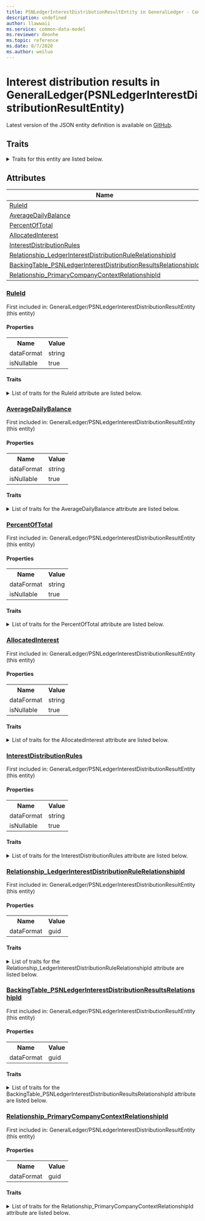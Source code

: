 ```yaml
---
title: PSNLedgerInterestDistributionResultEntity in GeneralLedger - Common Data Model | Microsoft Docs
description: undefined
author: llawwaii
ms.service: common-data-model
ms.reviewer: deonhe
ms.topic: reference
ms.date: 8/7/2020
ms.author: weiluo
---
```


# Interest distribution results in GeneralLedger(PSNLedgerInterestDistributionResultEntity)

  
 Latest version of the JSON entity definition is available on <a href="https://github.com/Microsoft/CDM/tree/master/schemaDocuments/core/operationsCommon/Entities/Finance/GeneralLedger/PSNLedgerInterestDistributionResultEntity.cdm.json" target="_blank">GitHub</a>.  

## Traits

<details>
<summary>Traits for this entity are listed below.  
</summary>

**is.CDM.entityVersion**  
  <table><tr><th>Parameter</th><th>Value</th><th>Data type</th><th>Explanation</th></tr><tr><td>versionNumber</td><td>"1.1"</td><td>string</td><td>semantic version number of the entity</td></tr></table>

**is.application.releaseVersion**  
  <table><tr><th>Parameter</th><th>Value</th><th>Data type</th><th>Explanation</th></tr><tr><td>releaseVersion</td><td>"10.0.13.0"</td><td>string</td><td>semantic version number of the application introducing this entity</td></tr></table>

**is.localized.displayedAs**  
  Holds the list of language specific display text for an object.  <table><tr><th>Parameter</th><th>Value</th><th>Data type</th><th>Explanation</th></tr><tr><td>localizedDisplayText</td><td><table><tr><th>languageTag</th><th>displayText</th></tr><tr><td>en</td><td>Interest distribution results</td></tr></table></td><td>entity</td><td>a reference to the constant entity holding the list of localized text</td></tr></table>

</details>

## Attributes

|Name|Description|First Included in Instance|
|---|---|---|
|[RuleId](#RuleId)||<a href="PSNLedgerInterestDistributionResultEntity.md" target="_blank">GeneralLedger/PSNLedgerInterestDistributionResultEntity</a>|
|[AverageDailyBalance](#AverageDailyBalance)||<a href="PSNLedgerInterestDistributionResultEntity.md" target="_blank">GeneralLedger/PSNLedgerInterestDistributionResultEntity</a>|
|[PercentOfTotal](#PercentOfTotal)||<a href="PSNLedgerInterestDistributionResultEntity.md" target="_blank">GeneralLedger/PSNLedgerInterestDistributionResultEntity</a>|
|[AllocatedInterest](#AllocatedInterest)||<a href="PSNLedgerInterestDistributionResultEntity.md" target="_blank">GeneralLedger/PSNLedgerInterestDistributionResultEntity</a>|
|[InterestDistributionRules](#InterestDistributionRules)||<a href="PSNLedgerInterestDistributionResultEntity.md" target="_blank">GeneralLedger/PSNLedgerInterestDistributionResultEntity</a>|
|[Relationship_LedgerInterestDistributionRuleRelationshipId](#Relationship_LedgerInterestDistributionRuleRelationshipId)||<a href="PSNLedgerInterestDistributionResultEntity.md" target="_blank">GeneralLedger/PSNLedgerInterestDistributionResultEntity</a>|
|[BackingTable_PSNLedgerInterestDistributionResultsRelationshipId](#BackingTable_PSNLedgerInterestDistributionResultsRelationshipId)||<a href="PSNLedgerInterestDistributionResultEntity.md" target="_blank">GeneralLedger/PSNLedgerInterestDistributionResultEntity</a>|
|[Relationship_PrimaryCompanyContextRelationshipId](#Relationship_PrimaryCompanyContextRelationshipId)||<a href="PSNLedgerInterestDistributionResultEntity.md" target="_blank">GeneralLedger/PSNLedgerInterestDistributionResultEntity</a>|

### <a href=#RuleId name="RuleId">RuleId</a>

First included in: GeneralLedger/PSNLedgerInterestDistributionResultEntity (this entity)  

#### Properties

<table><tr><th>Name</th><th>Value</th></tr><tr><td>dataFormat</td><td>string</td></tr><tr><td>isNullable</td><td>true</td></tr></table>

#### Traits

<details>
<summary>List of traits for the RuleId attribute are listed below.</summary>

**is.dataFormat.character**  
**is.dataFormat.big**  
**is.dataFormat.array**  
**is.nullable**  
The attribute value may be set to NULL.  

**is.dataFormat.character**  
**is.dataFormat.array**  
</details>

### <a href=#AverageDailyBalance name="AverageDailyBalance">AverageDailyBalance</a>

First included in: GeneralLedger/PSNLedgerInterestDistributionResultEntity (this entity)  

#### Properties

<table><tr><th>Name</th><th>Value</th></tr><tr><td>dataFormat</td><td>string</td></tr><tr><td>isNullable</td><td>true</td></tr></table>

#### Traits

<details>
<summary>List of traits for the AverageDailyBalance attribute are listed below.</summary>

**is.dataFormat.character**  
**is.dataFormat.big**  
**is.dataFormat.array**  
**is.nullable**  
The attribute value may be set to NULL.  

**is.dataFormat.character**  
**is.dataFormat.array**  
</details>

### <a href=#PercentOfTotal name="PercentOfTotal">PercentOfTotal</a>

First included in: GeneralLedger/PSNLedgerInterestDistributionResultEntity (this entity)  

#### Properties

<table><tr><th>Name</th><th>Value</th></tr><tr><td>dataFormat</td><td>string</td></tr><tr><td>isNullable</td><td>true</td></tr></table>

#### Traits

<details>
<summary>List of traits for the PercentOfTotal attribute are listed below.</summary>

**is.dataFormat.character**  
**is.dataFormat.big**  
**is.dataFormat.array**  
**is.nullable**  
The attribute value may be set to NULL.  

**is.dataFormat.character**  
**is.dataFormat.array**  
</details>

### <a href=#AllocatedInterest name="AllocatedInterest">AllocatedInterest</a>

First included in: GeneralLedger/PSNLedgerInterestDistributionResultEntity (this entity)  

#### Properties

<table><tr><th>Name</th><th>Value</th></tr><tr><td>dataFormat</td><td>string</td></tr><tr><td>isNullable</td><td>true</td></tr></table>

#### Traits

<details>
<summary>List of traits for the AllocatedInterest attribute are listed below.</summary>

**is.dataFormat.character**  
**is.dataFormat.big**  
**is.dataFormat.array**  
**is.nullable**  
The attribute value may be set to NULL.  

**is.dataFormat.character**  
**is.dataFormat.array**  
</details>

### <a href=#InterestDistributionRules name="InterestDistributionRules">InterestDistributionRules</a>

First included in: GeneralLedger/PSNLedgerInterestDistributionResultEntity (this entity)  

#### Properties

<table><tr><th>Name</th><th>Value</th></tr><tr><td>dataFormat</td><td>string</td></tr><tr><td>isNullable</td><td>true</td></tr></table>

#### Traits

<details>
<summary>List of traits for the InterestDistributionRules attribute are listed below.</summary>

**is.dataFormat.character**  
**is.dataFormat.big**  
**is.dataFormat.array**  
**is.nullable**  
The attribute value may be set to NULL.  

**is.dataFormat.character**  
**is.dataFormat.array**  
</details>

### <a href=#Relationship_LedgerInterestDistributionRuleRelationshipId name="Relationship_LedgerInterestDistributionRuleRelationshipId">Relationship_LedgerInterestDistributionRuleRelationshipId</a>

First included in: GeneralLedger/PSNLedgerInterestDistributionResultEntity (this entity)  

#### Properties

<table><tr><th>Name</th><th>Value</th></tr><tr><td>dataFormat</td><td>guid</td></tr></table>

#### Traits

<details>
<summary>List of traits for the Relationship_LedgerInterestDistributionRuleRelationshipId attribute are listed below.</summary>

**is.dataFormat.character**  
**is.dataFormat.big**  
**is.dataFormat.array**  
**is.dataFormat.guid**  
**means.identity.entityId**  
**is.linkedEntity.identifier**  
Marks the attribute(s) that hold foreign key references to a linked (used as an attribute) entity. This attribute is added to the resolved entity to enumerate the referenced entities.  <table><tr><th>Parameter</th><th>Value</th><th>Data type</th><th>Explanation</th></tr><tr><td>entityReferences</td><td>empty table</td><td>entity</td><td>a reference to the constant entity holding the list of entity references</td></tr></table>

**is.dataFormat.guid**  
**is.dataFormat.character**  
**is.dataFormat.array**  
</details>

### <a href=#BackingTable_PSNLedgerInterestDistributionResultsRelationshipId name="BackingTable_PSNLedgerInterestDistributionResultsRelationshipId">BackingTable_PSNLedgerInterestDistributionResultsRelationshipId</a>

First included in: GeneralLedger/PSNLedgerInterestDistributionResultEntity (this entity)  

#### Properties

<table><tr><th>Name</th><th>Value</th></tr><tr><td>dataFormat</td><td>guid</td></tr></table>

#### Traits

<details>
<summary>List of traits for the BackingTable_PSNLedgerInterestDistributionResultsRelationshipId attribute are listed below.</summary>

**is.dataFormat.character**  
**is.dataFormat.big**  
**is.dataFormat.array**  
**is.dataFormat.guid**  
**means.identity.entityId**  
**is.linkedEntity.identifier**  
Marks the attribute(s) that hold foreign key references to a linked (used as an attribute) entity. This attribute is added to the resolved entity to enumerate the referenced entities.  <table><tr><th>Parameter</th><th>Value</th><th>Data type</th><th>Explanation</th></tr><tr><td>entityReferences</td><td><table><tr><th>entityReference</th><th>attributeReference</th></tr><tr><td><a href="../../../Tables/Finance/Ledger/Miscellaneous/PSNLedgerInterestDistributionResults.md" target="_blank">/core/operationsCommon/Tables/Finance/Ledger/Miscellaneous/PSNLedgerInterestDistributionResults.cdm.json/PSNLedgerInterestDistributionResults</a></td><td><a href="../../../Tables/Finance/Ledger/Miscellaneous/PSNLedgerInterestDistributionResults.md#RecId" target="_blank">RecId</a></td></tr></table></td><td>entity</td><td>a reference to the constant entity holding the list of entity references</td></tr></table>

**is.dataFormat.guid**  
**is.dataFormat.character**  
**is.dataFormat.array**  
</details>

### <a href=#Relationship_PrimaryCompanyContextRelationshipId name="Relationship_PrimaryCompanyContextRelationshipId">Relationship_PrimaryCompanyContextRelationshipId</a>

First included in: GeneralLedger/PSNLedgerInterestDistributionResultEntity (this entity)  

#### Properties

<table><tr><th>Name</th><th>Value</th></tr><tr><td>dataFormat</td><td>guid</td></tr></table>

#### Traits

<details>
<summary>List of traits for the Relationship_PrimaryCompanyContextRelationshipId attribute are listed below.</summary>

**is.dataFormat.character**  
**is.dataFormat.big**  
**is.dataFormat.array**  
**is.dataFormat.guid**  
**means.identity.entityId**  
**is.linkedEntity.identifier**  
Marks the attribute(s) that hold foreign key references to a linked (used as an attribute) entity. This attribute is added to the resolved entity to enumerate the referenced entities.  <table><tr><th>Parameter</th><th>Value</th><th>Data type</th><th>Explanation</th></tr><tr><td>entityReferences</td><td><table><tr><th>entityReference</th><th>attributeReference</th></tr><tr><td><a href="../../../Tables/Finance/Ledger/Main/CompanyInfo.md" target="_blank">/core/operationsCommon/Tables/Finance/Ledger/Main/CompanyInfo.cdm.json/CompanyInfo</a></td><td><a href="../../../Tables/Finance/Ledger/Main/CompanyInfo.md#RecId" target="_blank">RecId</a></td></tr></table></td><td>entity</td><td>a reference to the constant entity holding the list of entity references</td></tr></table>

**is.dataFormat.guid**  
**is.dataFormat.character**  
**is.dataFormat.array**  
</details>
